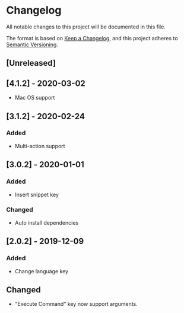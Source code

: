 # Changelog

All notable changes to this project will be documented in this file.

The format is based on [Keep a Changelog](https://keepachangelog.com/en/1.0.0/),
and this project adheres to [Semantic Versioning](https://semver.org/spec/v2.0.0.html).

## [Unreleased]

## [4.1.2] - 2020-03-02

- Mac OS support

## [3.1.2] - 2020-02-24

### Added

- Multi-action support

## [3.0.2] - 2020-01-01

### Added

- Insert snippet key

### Changed

- Auto install dependencies

## [2.0.2] - 2019-12-09

### Added

- Change language key

## Changed

- "Execute Command" key now support arguments.